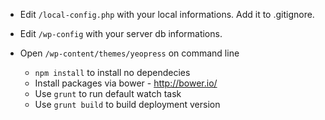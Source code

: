 * Edit `/local-config.php` with your local informations. Add it to .gitignore.

* Edit `/wp-config` with your server db informations.

* Open `/wp-content/themes/yeopress` on command line
	- `npm install` to install no dependecies
	- Install packages via bower  - http://bower.io/
	- Use `grunt` to run default watch task
	- Use `grunt build` to build deployment version



